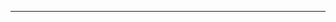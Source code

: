 [comment]: MENU

[comment]: JS (not show in Page)
<hr>
<script src="https://ajax.googleapis.com/ajax/libs/jquery/3.4.0/jquery.min.js"></script>
<script src="js/app.js"></script>

<!-- The core Firebase JS SDK is always required and must be listed first -->
<script src="https://www.gstatic.com/firebasejs/6.0.2/firebase-app.js"></script>
<!-- storage -->
<script src="https://www.gstatic.com/firebasejs/6.0.2/firebase-firestore.js"></script>
<!-- TODO: Add SDKs for Firebase products that you want to use
     https://firebase.google.com/docs/web/setup#config-web-app -->

<script>
//   // Your web app's Firebase configuration
//   var firebaseConfig = {
//     apiKey: "AIzaSyBWennaUU9AmpJu2wWoAbhicul6hlORgP0",
//     authDomain: "word-count-c52c8.firebaseapp.com",
//     databaseURL: "https://word-count-c52c8.firebaseio.com",
//     projectId: "word-count-c52c8",
//     storageBucket: "word-count-c52c8.appspot.com",
//     messagingSenderId: "116342543837",
//     appId: "1:116342543837:web:4f45845846185d67"
//   };
//   // Initialize Firebase
//   firebase.initializeApp(firebaseConfig);

//   var db = firebase.firestore();

// db.collection("users").add({
//     first: "Ada",
//     last: "Lovelace",
//     born: 1815
// })
// .then(function(docRef) {
//     console.log("Document written with ID: ", docRef.id);
// })
// .catch(function(error) {
//     console.error("Error adding document: ", error);
// });
</script>

